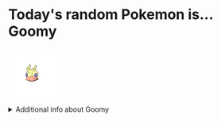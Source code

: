 # Today's random Pokemon is... Goomy

![Goomy shiny sprite](https://raw.githubusercontent.com/PokeAPI/sprites/master/sprites/pokemon/shiny/704.png)

<details>
<summary>Additional info about Goomy</summary>

| srpite type | image |
|------|------|
| back_default | ![Goomy back_default sprite](https://raw.githubusercontent.com/PokeAPI/sprites/master/sprites/pokemon/back/704.png) |
| back_shiny | ![Goomy back_shiny sprite](https://raw.githubusercontent.com/PokeAPI/sprites/master/sprites/pokemon/back/shiny/704.png) |
| front_default | ![Goomy front_default sprite](https://raw.githubusercontent.com/PokeAPI/sprites/master/sprites/pokemon/704.png) | </details>